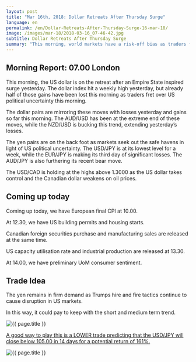 ```yaml
---
layout: post
title: "Mar 16th, 2018: Dollar Retreats After Thursday Surge"
language: en
permalink: /en/Dollar-Retreats-After-Thursday-Surge-16-mar-18/
image: /images/mar-18/2018-03-16_07-46-42.jpg
subtitle: Dollar Retreats After Thursday Surge
summary: "This morning, world markets have a risk-off bias as traders fret over renewed fears of global trade wars. The dollar index is slightly higher, giving most dollar pairs a negative edge"
---
```

## Morning Report: 07.00 London

This morning, the US dollar is on the retreat after an Empire State inspired surge yesterday. The dollar index hit a weekly high yesterday, but already half of those gains have been lost this morning as traders fret over US political uncertainty this morning. 

The dollar pairs are mirroring these moves with losses yesterday and gains so far this morning. The AUD/USD has been at the extreme end of these moves, while the NZD/USD is bucking this trend, extending yesterday’s losses. 

The yen pairs are on the back foot as markets seek out the safe havens in light of US political uncertainty. The USD/JPY is at its lowest level for a week, while the EUR/JPY is making its third day of significant losses. The AUD/JPY is also furthering its recent bear move. 

The USD/CAD is holding at the highs above 1.3000 as the US dollar takes control and the Canadian dollar weakens on oil prices. 

## Coming up today 

Coming up today, we have European final CPI at 10.00.

At 12.30, we have US building permits and housing starts. 

Canadian foreign securities purchase and manufacturing sales are released at the same time. 

US capacity utilisation rate and industrial production are released at 13.30. 

At 14.00, we have preliminary UoM consumer sentiment. 

## Trade Idea

The yen remains in firm demand as Trumps hire and fire tactics continue to cause disruption in US markets. 

In this way, it could pay to keep with the short and medium term trend.

<img class="post-image" src="{{ site.url }}/images/mar-18/2018-03-16_07-46-42.jpg" alt="{{ page.title }}" title="{{ page.title }}">

<a href="%LINK%%?currency=GBP&market=forex&underlying=frxUSDJPY&formname=higherlower&duration_amount=14&duration_units=d&amount=10&amount_type=payout&expiry_type=duration&barrier=105.00" target="_blank">A good way to play this is a LOWER trade predicting that the USD/JPY will close below 105.00 in 14 days for a potential return of 161%.</a>

<img class="post-image" src="{{ site.url }}/images/mar-18/2018-03-16_07-51-43.jpg" alt="{{ page.title }}" title="{{ page.title }}">
